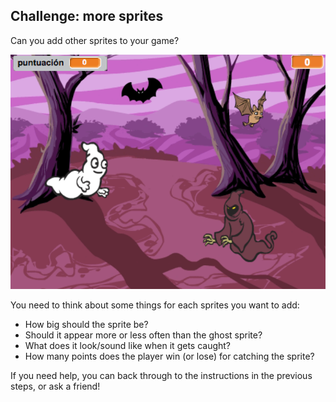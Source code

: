 ## Challenge: more sprites

Can you add other sprites to your game?

![Captura de pantalla](images/ghost-final.png)

You need to think about some things for each sprites you want to add:

+ How big should the sprite be?
+ Should it appear more or less often than the ghost sprite?
+ What does it look/sound like when it gets caught?
+ How many points does the player win (or lose) for catching the sprite?

If you need help, you can back through to the instructions in the previous steps, or ask a friend!